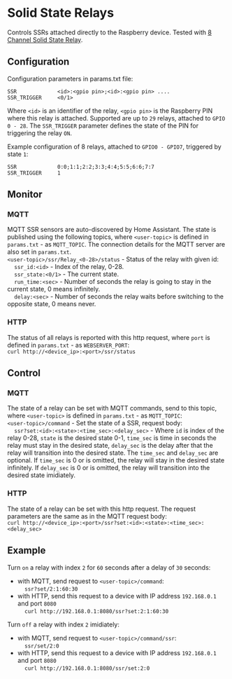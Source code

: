 # Solid State Relays

Controls SSRs attached directly to the Raspberry device. Tested with [8 Channel Solid State Relay](../../../../docs/SSR_8Channel_EN.pdf).

## Configuration
Configuration parameters in params.txt file:
```
SSR             <id>:<gpio pin>;<id>:<gpio pin> ....
SSR_TRIGGER     <0/1>
```
Where `<id>` is an identifier of the relay, `<gpio pin>` is the Raspberry PIN where this relay is attached. Supported are up to `29` relays, attached to `GPIO 0 - 28`. The `SSR_TRIGGER` parameter defines the state of the PIN for triggering the relay `ON`.

Example configuration of 8 relays, attached to `GPIO0 - GPIO7`, triggered by state `1`:
```
SSR             0:0;1:1;2:2;3:3;4:4;5:5;6:6;7:7
SSR_TRIGGER     1
```

## Monitor
### MQTT
MQTT SSR sensors are auto-discovered by Home Assistant. The state is published using the following topics, where `<user-topic>` is defined in `params.txt` - as `MQTT_TOPIC`. The connection details for the MQTT server are also set in `params.txt`.  
`<user-topic>/ssr/Relay_<0-28>/status` - Status of the relay with given id:  
&nbsp;&nbsp;&nbsp;&nbsp;`ssr_id:<id>`       - Index of the relay, 0-28.  
&nbsp;&nbsp;&nbsp;&nbsp;`ssr_state:<0/1>`   - The current state.  
&nbsp;&nbsp;&nbsp;&nbsp;`run_time:<sec>`    - Number of seconds the relay is going to stay in the current state, 0 means infinitely.  
&nbsp;&nbsp;&nbsp;&nbsp;`delay:<sec>`       - Number of seconds the relay waits before switching to the opposite state, 0 means never.  
### HTTP
The status of all relays is reported with this http request, where `port` is defined in `params.txt` - as `WEBSERVER_PORT`:  
    `curl http://<device_ip>:<port>/ssr/status`

## Control
### MQTT
The state of a relay can be set with MQTT commands, send to this topic, where `<user-topic>` is defined in `params.txt` - as `MQTT_TOPIC`:  
`<user-topic>/command` - Set the state of a SSR, request body:  
&nbsp;&nbsp;&nbsp;&nbsp;`ssr?set:<id>:<state>:<time_sec>:<delay_sec>` - Where `id` is index of the relay 0-28, `state` is the desired state 0-1, `time_sec` is time in seconds the relay must stay in the desired state, `delay_sec` is the delay after that the relay will transition into the desired state. The `time_sec` and `delay_sec` are optional. If `time_sec` is 0 or is omitted, the relay will stay in the desired state infinitely. If `delay_sec` is 0 or is omitted, the relay will transition into the desired state imidiately.
### HTTP
The state of a relay can be set with this http request. The request parameters are the same as in the MQTT request body:  
`curl http://<device_ip>:<port>/ssr?set:<id>:<state>:<time_sec>:<delay_sec>`
## Example
Turn `on` a relay with index `2` for `60` seconds after a delay of `30` seconds:  
- with MQTT, send request to `<user-topic>/command`:  
&nbsp;&nbsp;&nbsp;&nbsp;`ssr?set/2:1:60:30`  
- with HTTP, send this request to a device with IP address `192.168.0.1` and port `8080`  
&nbsp;&nbsp;&nbsp;&nbsp;`curl http://192.168.0.1:8080/ssr?set:2:1:60:30`  

Turn `off` a relay with index `2` imidiately:  
- with MQTT, send request to `<user-topic>/command/ssr`:  
&nbsp;&nbsp;&nbsp;&nbsp;`ssr/set/2:0`  
- with HTTP, send this request to a device with IP address `192.168.0.1` and port `8080`  
&nbsp;&nbsp;&nbsp;&nbsp;`curl http://192.168.0.1:8080/ssr/set:2:0`  
